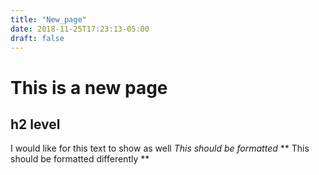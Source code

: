 ```yaml
---
title: "New_page"
date: 2018-11-25T17:23:13-05:00
draft: false
---
```

# This is a new page
## h2 level
I would like for this text to show as well
*This should be formatted*
** This should be formatted differently **
